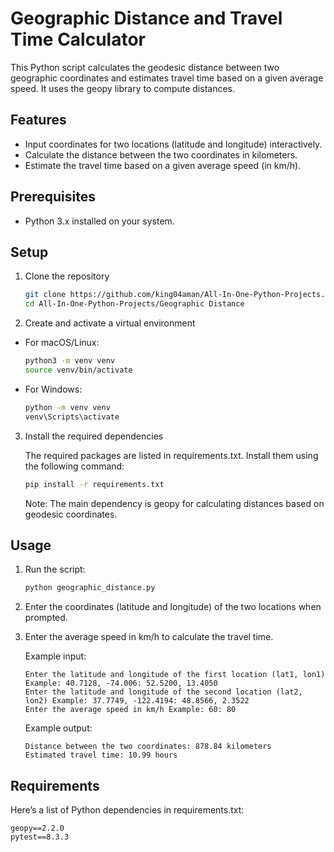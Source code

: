 # Geographic Distance and Travel Time Calculator

This Python script calculates the geodesic distance between two geographic coordinates and estimates travel time based on a given average speed. It uses the geopy library to compute distances.

## Features

-   Input coordinates for two locations (latitude and longitude) interactively.
-   Calculate the distance between the two coordinates in kilometers.
-   Estimate the travel time based on a given average speed (in km/h).

## Prerequisites

-   Python 3.x installed on your system.

## Setup

1. Clone the repository

    ```bash
    git clone https://github.com/king04aman/All-In-One-Python-Projects.git
    cd All-In-One-Python-Projects/Geographic Distance
    ```

2. Create and activate a virtual environment

-   For macOS/Linux:

    ```bash
    python3 -m venv venv
    source venv/bin/activate
    ```

-   For Windows:

    ```bash
    python -m venv venv
    venv\Scripts\activate
    ```

3. Install the required dependencies

    The required packages are listed in requirements.txt. Install them using the following command:

    ```bash
    pip install -r requirements.txt
    ```

    Note: The main dependency is geopy for calculating distances based on geodesic coordinates.

## Usage

1. Run the script:

    ```bash
    python geographic_distance.py
    ```

2. Enter the coordinates (latitude and longitude) of the two locations when prompted.
3. Enter the average speed in km/h to calculate the travel time.

    Example input:

    ```
    Enter the latitude and longitude of the first location (lat1, lon1) Example: 40.7128, -74.006: 52.5200, 13.4050
    Enter the latitude and longitude of the second location (lat2, lon2) Example: 37.7749, -122.4194: 48.8566, 2.3522
    Enter the average speed in km/h Example: 60: 80
    ```

    Example output:

    ```
    Distance between the two coordinates: 878.84 kilometers
    Estimated travel time: 10.99 hours
    ```

## Requirements

Here’s a list of Python dependencies in requirements.txt:

```
geopy==2.2.0
pytest==8.3.3
```
